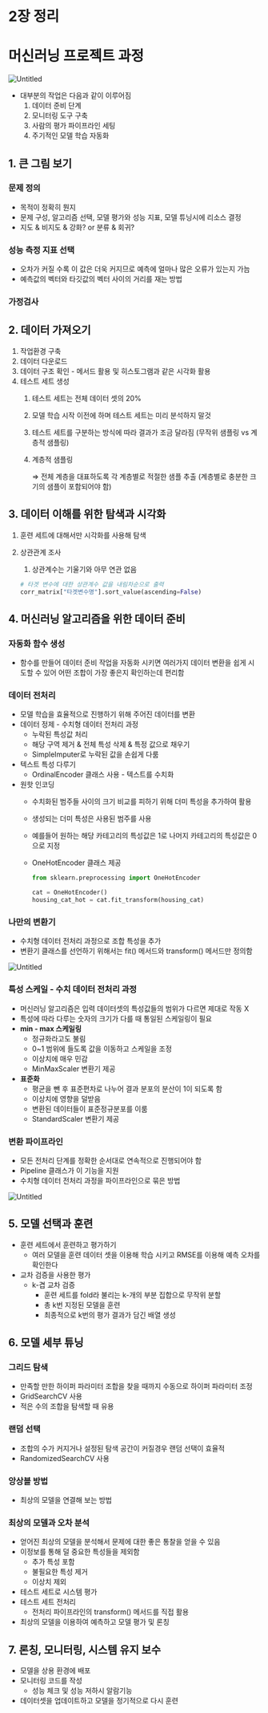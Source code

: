 # 2장 정리

# 머신러닝 프로젝트 과정

![Untitled](2%E1%84%8C%E1%85%A1%E1%86%BC%20%E1%84%8C%E1%85%A5%E1%86%BC%E1%84%85%E1%85%B5%209955e4a849684c9e94003f0fc9e8ba0b/Untitled.png)

- 대부분의 작업은 다음과 같이 이루어짐
    1. 데이터 준비 단계
    2. 모니터링 도구 구축
    3. 사람의 평가 파이프라인 세팅
    4. 주기적인 모델 학습 자동화

## 1. 큰 그림 보기

### 문제 정의

- 목적이 정확히 뭔지
- 문제 구성, 알고리즘 선택, 모델 평가와 성능 지표, 모델 튜닝시에 리소스 결정
- 지도 & 비지도 & 강화? or 분류 & 회귀?

### 성능 측정 지표 선택

- 오차가 커질 수록 이 값은 더욱 커지므로 예측에 얼마나 많은 오류가 있는지 가늠
- 예측값의 벡터와 타깃값의 벡터 사이의 거리를 재는 방법

### 가정검사

## 2. 데이터 가져오기

1. 작업환경 구축
2. 데이터 다운로드
3. 데이터 구조 확인 - 메서드 활용 및 히스토그램과 같은 시각화 활용
4. 테스트 세트 생성
    1. 테스트 세트는 전체 데이터 셋의 20%
    2. 모델 학습 시작 이전에 하며 테스트 세트는 미리 분석하지 말것
    3. 테스트 세트를 구분하는 방식에 따라 결과가 조금 달라짐 (무작위 샘플링 vs 계층적 샘플링)
    4. 계층적 샘플링
        
        ⇒ 전체 계층을 대표하도록 각 계층별로 적절한 샘플 추출 (계층별로 충분한 크기의 샘플이 포함되어야 함)
        

## 3. 데이터 이해를 위한 탐색과 시각화

1. 훈련 세트에 대해서만 시각화를 사용해 탐색
2. 상관관계 조사
    1. 상관계수는 기울기와 아무 연관 없음
    
    ```python
    # 타겟 변수에 대한 상관계수 값을 내림차순으로 출력 
    corr_matrix["타겟변수명"].sort_value(ascending=False)
    ```
    

## 4. 머신러닝 알고리즘을 위한 데이터 준비

### 자동화 함수 생성

- 함수를 만들어 데이터 준비 작업을 자동화 시키면 여러가지 데이터 변환을 쉽게 시도할 수 있어 어떤 조합이 가장 좋은지 확인하는데 편리함

### 데이터 전처리

- 모델 학습을 효율적으로 진행하기 위해 주어진 데이터를 변환
- 데이터 정제 - 수치형 데이터 전처리 과정
    - 누락된 특성값 처리
    - 해당 구역 제거 & 전체 특성 삭제 & 특정 값으로 채우기
    - SimpleImputer로 누락된 값을 손쉽게 다룸
- 텍스트 특성 다루기
    - OrdinalEncoder 클래스 사용 - 텍스트를 수치화
- 원핫 인코딩
    - 수치화된 범주들 사이의 크기 비교를 피하기 위해 더미 특성을 추가하여 활용
    - 생성되는 더미 특성은 사용된 범주를 사용
    - 예를들어 원하는 해당 카테고리의 특성값은 1로 나머지 카테고리의 특성값은 0으로 지정
    - OneHotEncoder 클래스 제공
        
        ```python
        from sklearn.preprocessing import OneHotEncoder
        
        cat = OneHotEncoder()
        housing_cat_hot = cat.fit_transform(housing_cat)
        ```
        

### 나만의 변환기

- 수치형 데이터 전처리 과정으로 조합 특성을 추가
- 변환기 클래스를 선언하기 위해서는 fit() 메서드와 transform() 메서드만 정의함

![Untitled](2%E1%84%8C%E1%85%A1%E1%86%BC%20%E1%84%8C%E1%85%A5%E1%86%BC%E1%84%85%E1%85%B5%209955e4a849684c9e94003f0fc9e8ba0b/Untitled%201.png)

### 특성 스케일 - 수치 데이터 전처리 과정

- 머신러닝 알고리즘은 입력 데이터셋의 특성값들의 범위가 다르면 제대로 작동  X
- 특성에 따라 다루는 숫자의 크기가 다를 때 통일된 스케일링이 필요
- **min - max 스케일링**
    - 정규화라고도 불림
    - 0~1 범위에 들도록 값을 이동하고 스케일을 조정
    - 이상치에 매우 민감
    - MinMaxScaler 변환기 제공
- **표준화**
    - 평균을 뺀 후 표준편차로 나누어 결과 분포의 분산이 1이 되도록 함
    - 이상치에 영향을 덜받음
    - 변환된 데이터들이 표준정규분포를 이룸
    - StandardScaler 변환기 제공

### 변환 파이프라인

- 모든 전처리 단계를 정확한 순서대로 연속적으로 진행되어야 함
- Pipeline 클래스가 이 기능을 지원
- 수치형 데이터 전처리 과정을 파이프라인으로 묶은 방법

![Untitled](2%E1%84%8C%E1%85%A1%E1%86%BC%20%E1%84%8C%E1%85%A5%E1%86%BC%E1%84%85%E1%85%B5%209955e4a849684c9e94003f0fc9e8ba0b/Untitled%202.png)

## 5. 모델 선택과 훈련

- 훈련 세트에서 훈련하고 평가하기
    - 여러 모델을 훈련 데이터 셋을 이용해 학습 시키고 RMSE를 이용해 예측 오차를 확인한다
- 교차 검증을 사용한 평가
    - k-겹 교차 검증
        - 훈련 세트를 fold라 불리는 k-개의 부분 집합으로 무작위 분할
        - 총 k번 지정된 모델을 훈련
        - 최종적으로 k번의 평가 결과가 담긴 배열 생성

## 6. 모델 세부 튜닝

### 그리드 탐색

- 만족할 만한 하이퍼 파라미터 조합을 찾을 때까지 수동으로 하이퍼 파라미터 조정
- GridSearchCV 사용
- 적은 수의 조합을 탐색할 때 유용

### 랜덤 선택

- 조합의 수가 커지거나 설정된 탐색 공간이 커질경우 랜덤 선택이 효율적
- RandomizedSearchCV 사용

### 앙상블 방법

- 최상의 모델을 연결해 보는 방법

### 최상의 모델과 오차 분석

- 얻어진 최상의 모델을 분석해서 문제에 대한 좋은 통찰을 얻을 수 있음
- 이정보를 통해 덜 중요한 특성들을 제외함
    - 추가 특성 포함
    - 불필요한 특성 제거
    - 이상치 제외
- 테스트 세트로 시스템 평가
- 테스트 세트 전처리
    - 전처리 파이프라인의 transform() 메서드를 직접 활용
- 최상의 모델을 이용하여 예측하고 모델 평가 및 론칭

## 7. 론칭, 모니터링, 시스템 유지 보수

- 모델을 상용 환경에 배포
- 모니터링 코드를 작성
    - 성능 체크 및 성능 저하시 알람기능
- 데이터셋을 업데이트하고 모델을 정기적으로 다시 훈련